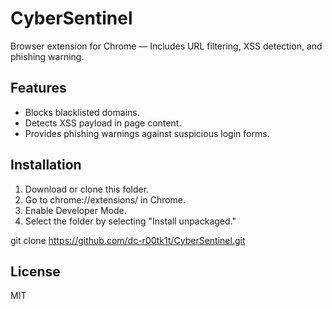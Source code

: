 # CyberSentinel

Browser extension for Chrome — Includes URL filtering, XSS detection, and phishing warning.

## Features

- Blocks blacklisted domains.
- Detects XSS payload in page content.
- Provides phishing warnings against suspicious login forms.

## Installation

1. Download or clone this folder.
2. Go to chrome://extensions/ in Chrome.
3. Enable Developer Mode.
4. Select the folder by selecting "Install unpackaged."

git clone https://github.com/dc-r00tk1t/CyberSentinel.git

## License

MIT
